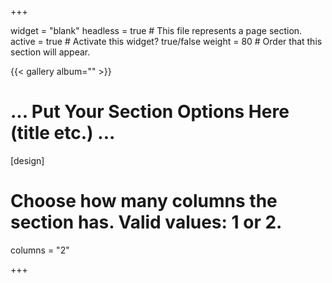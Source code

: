 +++

widget = "blank"
headless = true  # This file represents a page section.
active = true  # Activate this widget? true/false
weight = 80  # Order that this section will appear.

{{< gallery album="<gallery>" >}}

# ... Put Your Section Options Here (title etc.) ...

[design]
  # Choose how many columns the section has. Valid values: 1 or 2.
  columns = "2"


+++